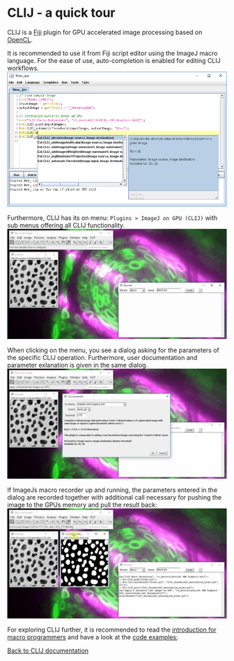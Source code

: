 # CLIJ - a quick tour
CLIJ is a [Fiji](https://fiji.sc) plugin for GPU accelerated image processing based on [OpenCL](https://opencl.prg).

It is recommended to use it from Fiji script editor using the ImageJ macro language. For the ease of use, auto-completion is enabled for editing CLIJ workflows.
![Image](images/autocompletion.png)

Furthermore, CLIJ has its on menu: `Plugins > ImageJ on GPU (CLIJ)` with sub menus offering all CLIJ functionality.
![Image](images/menu.gif)

When clicking on the menu, you see a dialog asking for the parameters of the specific CLIJ operation. Furthermore, user documentation and parameter exlanation is given in the same dialog.
![Image](images/dialogs.gif)

If ImageJs macro recorder up and running, the parameters entered in the dialog are recorded together with additional call necessary for pushing the image to the GPUs memory and pull the result back:
![Image](images/macro_recorder.png)

For exploring CLIJ further, it is recommended to read the [introduction for macro programmers](macro_intro) and have a look at the [code examples](https://mpicbg-csbd.github.io/clij-docs/src/main/macro);

[Back to CLIJ documentation](readme)

